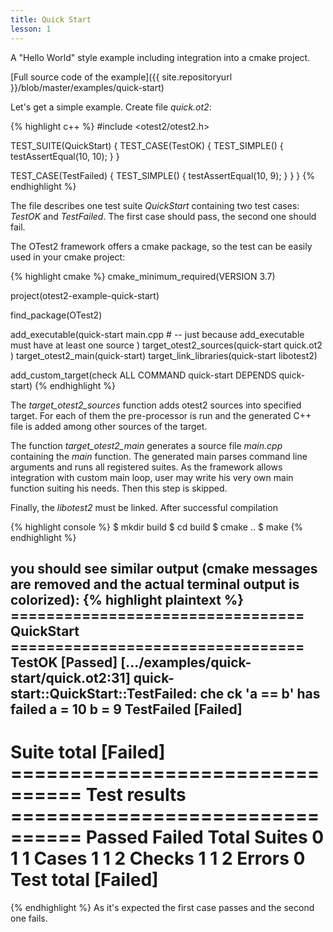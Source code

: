 ```yaml
---
title: Quick Start
lesson: 1
---
```

A "Hello World" style example including integration into a cmake project.

[Full source code of the example]({{ site.repositoryurl }}/blob/master/examples/quick-start)

Let's get a simple example. Create file _quick.ot2_:

{% highlight c++ %}
#include <otest2/otest2.h>

TEST_SUITE(QuickStart) {
  TEST_CASE(TestOK) {
    TEST_SIMPLE() {
      testAssertEqual(10, 10);
    }
  }

  TEST_CASE(TestFailed) {
    TEST_SIMPLE() {
      testAssertEqual(10, 9);
    }
  }
}
{% endhighlight %}

The file describes one test suite _QuickStart_ containing two test cases:
_TestOK_ and _TestFailed_. The first case should pass, the second one should
fail.

The OTest2 framework offers a cmake package, so the test can be easily used
in your cmake project:

{% highlight cmake %}
cmake_minimum_required(VERSION 3.7)

project(otest2-example-quick-start)

find_package(OTest2)

add_executable(quick-start
    main.cpp  # -- just because add_executable must have at least one source
)
target_otest2_sources(quick-start
    quick.ot2
)
target_otest2_main(quick-start)
target_link_libraries(quick-start libotest2)

add_custom_target(check ALL COMMAND quick-start DEPENDS quick-start)
{% endhighlight %}

The _target_otest2_sources_ function adds otest2 sources into specified target.
For each of them the pre-processor is run and the generated C++ file is added
among other sources of the target.

The function _target_otest2_main_ generates a source file _main.cpp_ containing
the _main_ function. The generated main parses command line arguments and runs
all registered suites. As the framework allows integration with custom main
loop, user may write his very own main function suiting his needs. Then this
step is skipped.

Finally, the _libotest2_ must be linked. After successful compilation

{% highlight console %}
$ mkdir build
$ cd build
$ cmake ..
$ make
{% endhighlight %}

you should see similar output (cmake messages are removed and the actual
terminal output is colorized):
{% highlight plaintext %}
 ================================= QuickStart =================================
  TestOK                                                              [Passed]
[.../examples/quick-start/quick.ot2:31] quick-start::QuickStart::TestFailed: che
ck 'a == b' has failed
    a = 10
    b = 9
  TestFailed                                                          [Failed]
 ------------------------------------------------------------------------------
  Suite total                                                         [Failed]
 ================================ Test results ================================
                      Passed              Failed               Total
  Suites                   0                   1                   1
  Cases                    1                   1                   2
  Checks                   1                   1                   2
  Errors                                                           0
  Test total                                                          [Failed]
 ==============================================================================
{% endhighlight %}
As it's expected the first case passes and the second one fails.
